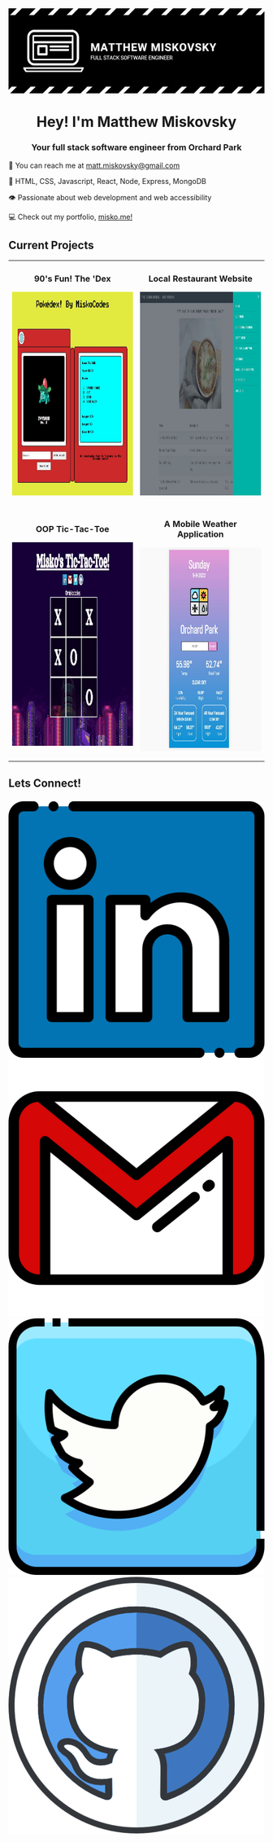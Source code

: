 <img align="center" src="https://github.com/misko9251/mattmiskovsky/blob/main/images/banner.JPG">
<h1 align="center">Hey! I'm Matthew Miskovsky</h1>
<h3 align="center">Your full stack software engineer from Orchard Park</h3>

:wave: You can reach me at <a href="mailto:matt.miskovsky@gmail.com">matt.miskovsky@gmail.com</a>   

:brain: HTML, CSS, Javascript, React, Node, Express, MongoDB

:eye: Passionate about web development and web accessibility

:computer: Check out my portfolio, [misko.me!](https://misko.me/)

<h2>Current Projects</h2>
<div align="center">
  <table>
    <tr>
        <td width="50%">
          <h3 align="center">90's Fun! The 'Dex</h3>
          <p align="center">
          <img min-width="400px" height="400px" src="https://github.com/misko9251/mattmiskovsky/blob/main/images/dex.JPG">
          </p>
        </td>
        <td width="50%">
          <h3 align="center">Local Restaurant Website</h3>
          <p align="center">
          <img min-width="400px" height="400px" src="https://github.com/misko9251/mattmiskovsky/blob/main/images/byrd.JPG">
          </p>
        </td>
     </tr>
    <tr>
        <td width="50%">
          <h3 align="center">OOP Tic-Tac-Toe</h3>
          <p align="center">
          <img min-width="400px" height="400px" src="https://github.com/misko9251/mattmiskovsky/blob/main/images/game.JPG">
          </p>
        </td>
        <td width="50%">
          <h3 align="center">A Mobile Weather Application</h3> 
          <p align="center">
          <img min-width="400px" height="400px" src="https://github.com/misko9251/mattmiskovsky/blob/main/images/weather.JPG">  
          </p>
        </td>
    </tr>
 </table>
</div>

<h2>Lets Connect!</h2>
<h3><a href="https://www.linkedin.com/in/matthew-miskovsky-698044bb/"><img src="https://github.com/misko9251/mattmiskovsky/blob/main/images/linkedin.png"></a><a href="mailto: matt.miskovsky@gmail.com"><img src="https://github.com/misko9251/mattmiskovsky/blob/main/images/gmail.png"></a><a href="https://twitter.com/miskocodes"><img src="https://github.com/misko9251/mattmiskovsky/blob/main/images/twitter.png"></a><a href="https://github.com/misko9251"><img src="https://github.com/misko9251/mattmiskovsky/blob/main/images/github.png"></a></h3>


<!-- https://github.com/misko9251/mattmiskovsky/blob/main/images/dex.JPG -->
